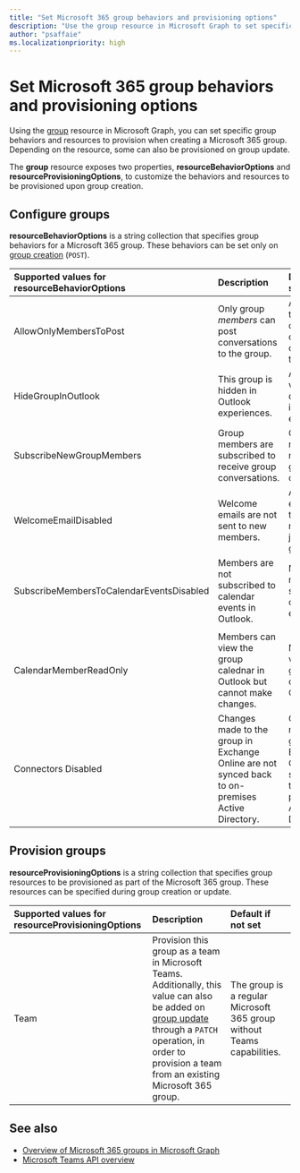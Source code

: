 ```yaml
---
title: "Set Microsoft 365 group behaviors and provisioning options"
description: "Use the group resource in Microsoft Graph to set specific group behaviors and resources to provision when creating a Microsoft 365 group."
author: "psaffaie"
ms.localizationpriority: high
---
```


# Set Microsoft 365 group behaviors and provisioning options

Using the [group](/graph/api/resources/group) resource in Microsoft Graph, you can set specific group behaviors and resources to provision when creating a Microsoft 365 group. Depending on the resource, some can also be provisioned on group update.

The **group** resource exposes two properties, **resourceBehaviorOptions** and **resourceProvisioningOptions**, to customize the behaviors and resources to be provisioned upon group creation.

## Configure groups

**resourceBehaviorOptions** is a string collection that specifies group behaviors for a Microsoft 365 group. These behaviors can be set only on [group creation](/graph/api/group-post-groups) (`POST`).

| Supported values for resourceBehaviorOptions | Description                                                  | Default if not set                                                |
| :------------------------------------------- | :----------------------------------------------------------- | :---------------------------------------------------------------- |
| AllowOnlyMembersToPost                       | Only group _members_ can post conversations to the group.    | Any user in the organization can post conversations to the group. |
| HideGroupInOutlook                           | This group is hidden in Outlook experiences.                 | All groups are visible and discoverable in Outlook experiences.   |
| SubscribeNewGroupMembers                     | Group members are subscribed to receive group conversations. | Group members do not receive group conversations.                 |
| WelcomeEmailDisabled                         | Welcome emails are not sent to new members.                  | A welcome email is sent to a new member on joining the group.     |
| SubscribeMembersToCalendarEventsDisabled     | Members are not subscribed to calendar events in Outlook.     | Members are not subscirbed to calendar events.
           |
| CalendarMemberReadOnly                       | Members can view the group calednar in Outlook but cannot make changes.   | Members can view and edit group calendar in Outlook.|
| Connectors Disabled                          | Changes made to the group in Exchange Online are not synced back to on-premises Active Directory.  | Changes made to the group in Exchange Online are synced back to on-premises Active Directory.  |

## Provision groups

**resourceProvisioningOptions** is a string collection that specifies group resources to be provisioned as part of the Microsoft 365 group. These resources can be specified during group creation or update.

| Supported values for resourceProvisioningOptions | Description                                              | Default if not set                                                |
| :----------------------------------------------- | :------------------------------------------------------- | :---------------------------------------------------------------- |
| Team                                             | Provision this group as a team in Microsoft Teams. Additionally, this value can also be added on [group update](/graph/api/group-update) through a `PATCH` operation, in order to provision a team from an existing Microsoft 365 group. | The group is a regular Microsoft 365 group without Teams capabilities. |

## See also

- [Overview of Microsoft 365 groups in Microsoft Graph](office365-groups-concept-overview.md)
- [Microsoft Teams API overview](teams-concept-overview.md)

